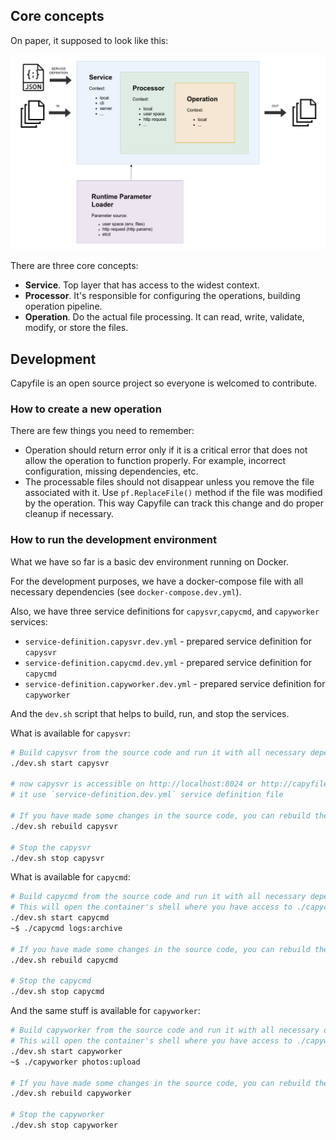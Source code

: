 ## Core concepts

On paper, it supposed to look like this:

![concept diagram](../diagram.drawio.png)

There are three core concepts:
* **Service**. Top layer that has access to the widest context.
* **Processor**. It's responsible for configuring the operations, building operation
  pipeline.
* **Operation**. Do the actual file processing. It can read, write, validate, modify, or store the
  files.

## Development

Capyfile is an open source project so everyone is welcomed to contribute.

### How to create a new operation

There are few things you need to remember:
* Operation should return error only if it is a critical error that does not allow the operation
  to function properly. For example, incorrect configuration, missing dependencies, etc.
* The processable files should not disappear unless you remove the file associated with
  it. Use `pf.ReplaceFile()` method if the file was modified by the operation. This way
  Capyfile can track this change and do proper cleanup if necessary.

### How to run the development environment

What we have so far is a basic dev environment running on Docker.

For the development purposes, we have a docker-compose file with all necessary dependencies
(see `docker-compose.dev.yml`).

Also, we have three service definitions for `capysvr`,`capycmd`, and `capyworker` services:
* `service-definition.capysvr.dev.yml` - prepared service definition for `capysvr`
* `service-definition.capycmd.dev.yml` - prepared service definition for `capycmd`
* `service-definition.capyworker.dev.yml` - prepared service definition for `capyworker`

And the `dev.sh` script that helps to build, run, and stop the services.

What is available for `capysvr`:
```bash
# Build capysvr from the source code and run it with all necessary dependencies
./dev.sh start capysvr

# now capysvr is accessible on http://localhost:8024 or http://capyfile.local:8024
# it use `service-definition.dev.yml` service definition file

# If you have made some changes in the source code, you can rebuild the capysvr
./dev.sh rebuild capysvr

# Stop the capysvr
./dev.sh stop capysvr
```

What is available for `capycmd`:
```bash
# Build capycmd from the source code and run it with all necessary dependencies
# This will open the container's shell where you have access to ./capycmd command
./dev.sh start capycmd
~$ ./capycmd logs:archive

# If you have made some changes in the source code, you can rebuild the capycmd
./dev.sh rebuild capycmd

# Stop the capycmd
./dev.sh stop capycmd
```

And the same stuff is available for `capyworker`:
```bash
# Build capyworker from the source code and run it with all necessary dependencies
# This will open the container's shell where you have access to ./capyworker command
./dev.sh start capyworker
~$ ./capyworker photos:upload

# If you have made some changes in the source code, you can rebuild the capyworker
./dev.sh rebuild capyworker

# Stop the capyworker
./dev.sh stop capyworker
```
